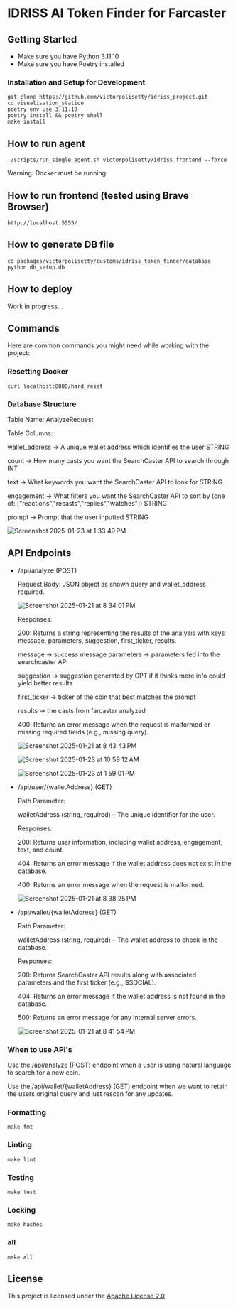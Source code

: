 # IDRISS AI Token Finder for Farcaster

## Getting Started

- Make sure you have Python 3.11.10
- Make sure you have Poetry installed

### Installation and Setup for Development

```shell
git clone https://github.com/victorpolisetty/idriss_project.git
cd visualisation_station
poetry env use 3.11.10
poetry install && poetry shell
make install
```

## How to run agent

```shell
./scripts/run_single_agent.sh victorpolisetty/idriss_frontend --force
```
Warning: Docker must be running

## How to run frontend (tested using Brave Browser)

```shell
http://localhost:5555/
```

## How to generate DB file

```shell
cd packages/victorpolisetty/customs/idriss_token_finder/database
python db_setup.db
```

## How to deploy

Work in progress...

## Commands

Here are common commands you might need while working with the project:

### Resetting Docker

```shell
curl localhost:8080/hard_reset
```

### Database Structure

Table Name: AnalyzeRequest

Table Columns:

wallet_address -> A unique wallet address which identifies the user STRING

count -> How many casts you want the SearchCaster API to search through INT

text -> What keywords you want the SearchCaster API to look for STRING

engagement -> What filters you want the SearchCaster API to sort by (one of: ["reactions","recasts","replies","watches"]) STRING

prompt -> Prompt that the user inputted STRING

![Screenshot 2025-01-23 at 1 33 49 PM](https://github.com/user-attachments/assets/a2c65f52-5dc7-4574-9b21-eb9bb02bc30f)

## API Endpoints

- /api/analyze (POST)
  
  Request Body:
  JSON object as shown query and wallet_address required.
  
  ![Screenshot 2025-01-21 at 8 34 01 PM](https://github.com/user-attachments/assets/f6688ee8-7abf-4ed2-b0cb-cc44108206b5)

  Responses:
  
  200: Returns a string representing the results of the analysis with keys message, parameters, suggestion, first_ticker, results.

  message -> success message
  parameters -> parameters fed into the searchcaster API
  
  suggestion -> suggestion generated by GPT if it thinks more info could yield better results
  
  first_ticker -> ticker of the coin that best matches the prompt
  
  results -> the casts from farcaster analyzed
  
  400: Returns an error message when the request is malformed or missing required fields (e.g., missing query).

  ![Screenshot 2025-01-21 at 8 43 43 PM](https://github.com/user-attachments/assets/d2159bd8-3217-4185-b696-45a3e11151ab)

  ![Screenshot 2025-01-23 at 10 59 12 AM](https://github.com/user-attachments/assets/d2dc9b19-c598-43ad-a85e-51f15a97d53a)

  ![Screenshot 2025-01-23 at 1 59 01 PM](https://github.com/user-attachments/assets/9a211614-b97e-4709-ae0f-14d9cafcaf3b)

- /api/user/{walletAddress} (GET)
  
  Path Parameter:
  
  walletAddress (string, required) – The unique identifier for the user.
  
  Responses:
  
  200: Returns user information, including wallet address, engagement, text, and count.
  
  404: Returns an error message if the wallet address does not exist in the database.
  
  400: Returns an error message when the request is malformed.

  ![Screenshot 2025-01-21 at 8 38 25 PM](https://github.com/user-attachments/assets/f134974f-1bc7-4571-9499-19c1356672d4)

- /api/wallet/{walletAddress} (GET)

  Path Parameter:

  walletAddress (string, required) – The wallet address to check in the database.

  Responses:

  200: Returns SearchCaster API results along with associated parameters and the first ticker (e.g., $SOCIAL).
  
  404: Returns an error message if the wallet address is not found in the database.
  
  500: Returns an error message for any internal server errors.

  ![Screenshot 2025-01-21 at 8 41 54 PM](https://github.com/user-attachments/assets/874cc8ce-b937-4676-80b8-63afa4e62e16)

### When to use API's

Use the /api/analyze (POST) endpoint when a user is using natural language to search for a new coin.

Use the /api/wallet/{walletAddress} (GET) endpoint when we want to retain the users original query and just rescan for any updates.

### Formatting

```shell
make fmt
```

### Linting

```shell
make lint
```

### Testing

```shell
make test
```

### Locking

```shell
make hashes
```

### all

```shell
make all
```

## License

This project is licensed under the [Apache License 2.0](https://www.apache.org/licenses/LICENSE-2.0)

